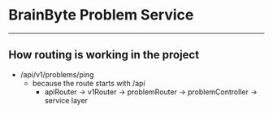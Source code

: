 # BrainByte Problem Service


---------------------------


## How routing is working in the project

- /api/v1/problems/ping
  - because the route starts with /api
    - apiRouter -> v1Router -> problemRouter -> problemController -> service layer
